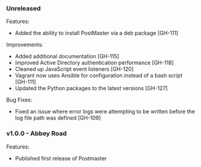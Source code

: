 ### Unreleased

Features:

* Added the ability to install PostMaster via a deb package [GH-111]

Improvements:

* Added additional documentation [GH-115]
* Improved Active Directory authentication performance [GH-118]
* Cleaned up JavaScript event listeners [GH-120]
* Vagrant now uses Ansible for configuration instead of a bash script [GH-111]
* Updated the Python packages to the latest versions [GH-127]

Bug Fixes:

* Fixed an issue where error logs were attempting to be written before the log file path was defined [GH-109]


### v1.0.0 - Abbey Road

Features:

* Published first release of Postmaster
